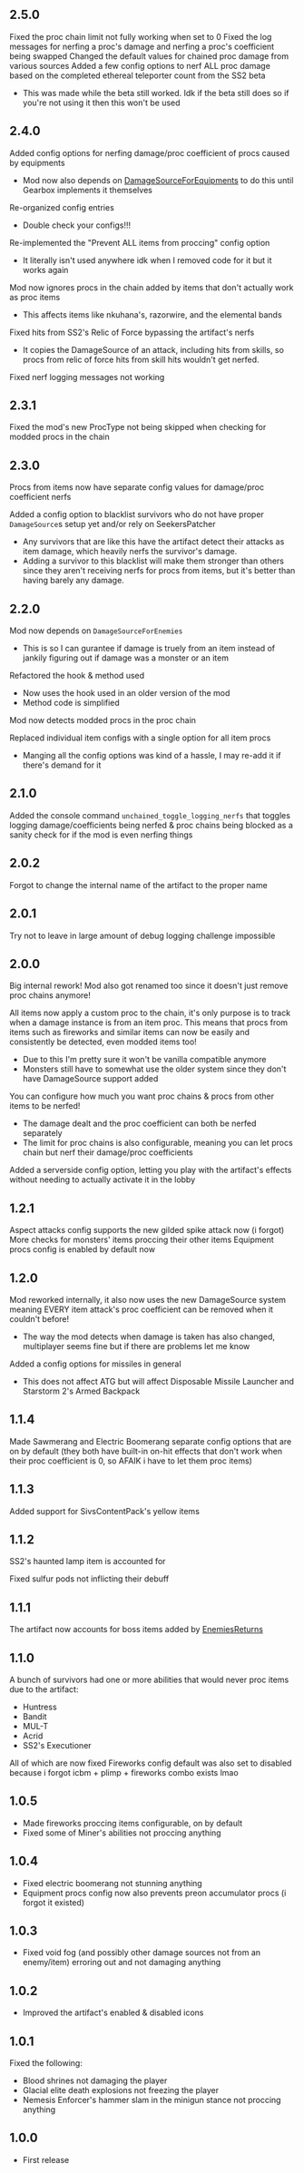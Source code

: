 ## 2.5.0
Fixed the proc chain limit not fully working when set to 0
Fixed the log messages for nerfing a proc's damage and nerfing a proc's coefficient being swapped
Changed the default values for chained proc damage from various sources
Added a few config options to nerf ALL proc damage based on the completed ethereal teleporter count from the SS2 beta
- This was made while the beta still worked. Idk if the beta still does so if you're not using it then this won't be used

## 2.4.0
Added config options for nerfing damage/proc coefficient of procs caused by equipments
- Mod now also depends on [DamageSourceForEquipments](https://thunderstore.io/package/LordVGames/DamageSourceForEquipment/) to do this until Gearbox implements it themselves

Re-organized config entries
- Double check your configs!!!

Re-implemented the "Prevent ALL items from proccing" config option
- It literally isn't used anywhere idk when I removed code for it but it works again

Mod now ignores procs in the chain added by items that don't actually work as proc items
- This affects items like nkuhana's, razorwire, and the elemental bands

Fixed hits from SS2's Relic of Force bypassing the artifact's nerfs
- It copies the DamageSource of an attack, including hits from skills, so procs from relic of force hits from skill hits wouldn't get nerfed.

Fixed nerf logging messages not working


## 2.3.1
Fixed the mod's new ProcType not being skipped when checking for modded procs in the chain

## 2.3.0
Procs from items now have separate config values for damage/proc coefficient nerfs

Added a config option to blacklist survivors who do not have proper `DamageSource`s setup yet and/or rely on SeekersPatcher
- Any survivors that are like this have the artifact detect their attacks as item damage, which heavily nerfs the survivor's damage.
- Adding a survivor to this blacklist will make them stronger than others since they aren't receiving nerfs for procs from items, but it's better than having barely any damage.

## 2.2.0
Mod now depends on `DamageSourceForEnemies`
- This is so I can gurantee if damage is truely from an item instead of jankily figuring out if damage was a monster or an item

Refactored the hook & method used
- Now uses the hook used in an older version of the mod
- Method code is simplified

Mod now detects modded procs in the proc chain

Replaced individual item configs with a single option for all item procs
- Manging all the config options was kind of a hassle, I may re-add it if there's demand for it

## 2.1.0
Added the console command `unchained_toggle_logging_nerfs` that toggles logging damage/coefficients being nerfed & proc chains being blocked as a sanity check for if the mod is even nerfing things

## 2.0.2
Forgot to change the internal name of the artifact to the proper name

## 2.0.1
Try not to leave in large amount of debug logging challenge impossible

## 2.0.0
Big internal rework! Mod also got renamed too since it doesn't just remove proc chains anymore!

All items now apply a custom proc to the chain, it's only purpose is to track when a damage instance is from an item proc.
This means that procs from items such as fireworks and similar items can now be easily and consistently be detected, even modded items too!
- Due to this I'm pretty sure it won't be vanilla compatible anymore
- Monsters still have to somewhat use the older system since they don't have DamageSource support added

You can configure how much you want proc chains & procs from other items to be nerfed!
- The damage dealt and the proc coefficient can both be nerfed separately
- The limit for proc chains is also configurable, meaning you can let procs chain but nerf their damage/proc coefficients

Added a serverside config option, letting you play with the artifact's effects without needing to actually activate it in the lobby

## 1.2.1
Aspect attacks config supports the new gilded spike attack now (i forgot)
More checks for monsters' items proccing their other items
Equipment procs config is enabled by default now

## 1.2.0
Mod reworked internally, it also now uses the new DamageSource system meaning EVERY item attack's proc coefficient can be removed when it couldn't before!
- The way the mod detects when damage is taken has also changed, multiplayer seems fine but if there are problems let me know

Added a config options for missiles in general
- This does not affect ATG but will affect Disposable Missile Launcher and Starstorm 2's Armed Backpack

## 1.1.4
Made Sawmerang and Electric Boomerang separate config options that are on by default
(they both have built-in on-hit effects that don't work when their proc coefficient is 0, so AFAIK i have to let them proc items)

## 1.1.3
Added support for SivsContentPack's yellow items

## 1.1.2
SS2's haunted lamp item is accounted for

Fixed sulfur pods not inflicting their debuff

## 1.1.1
The artifact now accounts for boss items added by [EnemiesReturns](https://thunderstore.io/package/Risky_Sleeps/EnemiesReturns/)

## 1.1.0
A bunch of survivors had one or more abilities that would never proc items due to the artifact:
- Huntress
- Bandit
- MUL-T
- Acrid
- SS2's Executioner

All of which are now fixed
Fireworks config default was also set to disabled because i forgot icbm + plimp + fireworks combo exists lmao

## 1.0.5
- Made fireworks proccing items configurable, on by default
- Fixed some of Miner's abilities not proccing anything

## 1.0.4
- Fixed electric boomerang not stunning anything
- Equipment procs config now also prevents preon accumulator procs (i forgot it existed)

## 1.0.3
- Fixed void fog (and possibly other damage sources not from an enemy/item) erroring out and not damaging anything

## 1.0.2
- Improved the artifact's enabled & disabled icons

## 1.0.1
Fixed the following:
- Blood shrines not damaging the player
- Glacial elite death explosions not freezing the player
- Nemesis Enforcer's hammer slam in the minigun stance not proccing anything

## 1.0.0

- First release
